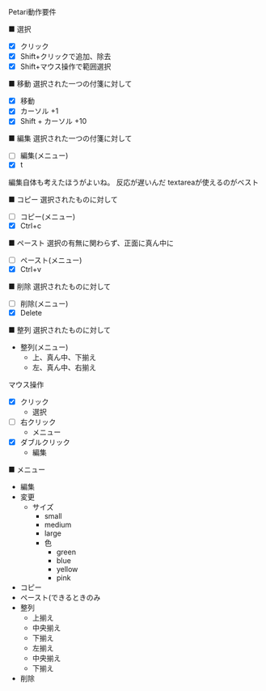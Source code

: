 Petari動作要件

■ 選択

-[x] クリック
-[x] Shift+クリックで追加、除去
-[x] Shift+マウス操作で範囲選択

■ 移動
選択された一つの付箋に対して

-[x] 移動
-[x] カーソル +1
-[x] Shift + カーソル +10
 
■ 編集
選択された一つの付箋に対して

-[ ] 編集(メニュー)
-[x] t

編集自体も考えたほうがよいね。
反応が遅いんだ
textareaが使えるのがベスト

■ コピー
選択されたものに対して

-[ ] コピー(メニュー)
-[x] Ctrl+c

■ ペースト
選択の有無に関わらず、正面に真ん中に

-[ ] ペースト(メニュー)
-[x] Ctrl+v

■ 削除
選択されたものに対して

-[ ] 削除(メニュー)
-[x] Delete

■ 整列
選択されたものに対して

- 整列(メニュー)
  - 上、真ん中、下揃え
  - 左、真ん中、右揃え


マウス操作

-[x] クリック
  - 選択
-[ ] 右クリック
    - メニュー
-[x] ダブルクリック
    - 編集 
    
■ メニュー

- 編集
- 変更
    - サイズ
        - small
        - medium
        - large
      - 色
        - green
        - blue
        - yellow
        - pink
- コピー
- ペースト(できるときのみ
- 整列
    - 上揃え
    - 中央揃え
    - 下揃え
    - 左揃え
    - 中央揃え
    - 下揃え
- 削除
